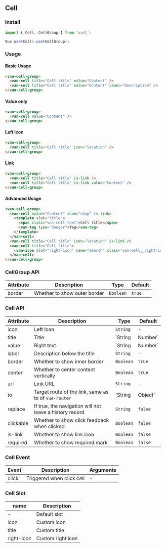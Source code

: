 ## Cell

### Install
``` javascript
import { Cell, CellGroup } from 'vant';

Vue.use(Cell).use(CellGroup);
```

### Usage

#### Basic Usage

```html
<van-cell-group>
  <van-cell title="Cell title" value="Content" />
  <van-cell title="Cell title" value="Content" label="Description" />
</van-cell-group>
```

#### Value only

```html
<van-cell-group>
  <van-cell value="Content" />
</van-cell-group>
```

#### Left Icon

```html
<van-cell-group>
  <van-cell title="Cell title" icon="location" />
</van-cell-group>
```

#### Link

```html
<van-cell-group>
  <van-cell title="Cell title" is-link />
  <van-cell title="Cell title" is-link value="Content" />
</van-cell-group>
```

#### Advanced Usage

```html
<van-cell-group>
  <van-cell value="Content" icon="shop" is-link>
    <template slot="title">
      <span class="van-cell-text">Cell title</span>
      <van-tag type="danger">Tag</van-tag>
    </template>
  </van-cell>
  <van-cell title="Cell title" icon="location" is-link />
  <van-cell title="Cell title">
    <van-icon slot="right-icon" name="search" class="van-cell__right-icon" />
  </van-cell>
</van-cell-group>
```

### CellGroup API

| Attribute | Description | Type | Default |
|-----------|-----------|-----------|-------------|
| border | Whether to show outer border | `Boolean` | `true` |

### Cell API

| Attribute | Description | Type | Default |
|-----------|-----------|-----------|-------------|
| icon | Left Icon | `String` | - |
| title | Title | `String | Number` | - |
| value | Right text | `String | Number` | - |
| label | Description below the title | `String` | - |
| border | Whether to show inner border | `Boolean` | `true` |
| center | Whether to center content vertically | `Boolean` | `true` |
| url | Link URL | `String` | - |
| to | Target route of the link, same as to of `vue-router` | `String | Object` | - |
| replace | If true, the navigation will not leave a history record | `String` | `false` |
| clickable | Whether to show click feedback when clicked | `Boolean` | `false` |
| is-link | Whether to show link icon | `Boolean` | `false` |
| required | Whether to show required mark | `Boolean` | `false` |

### Cell Event

| Event | Description | Arguments |
|-----------|-----------|-----------|
| click | Triggered when click cell | - |

### Cell Slot

| name | Description |
|-----------|-----------|
| - | Default slot |
| icon | Custom icon |
| title | Custom title |
| right-icon | Custom right icon |
